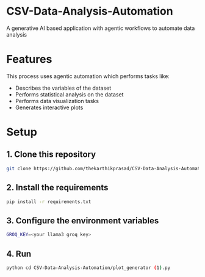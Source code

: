 # CSV-Data-Analysis-Automation
A generative AI based application with agentic workflows to automate data analysis

# Features
This process uses agentic automation which performs tasks like:
- Describes the variables of the dataset
- Performs statistical analysis on the dataset
- Performs data visualization tasks
- Generates interactive plots

# Setup

## 1. Clone this repository
```sh
git clone https://github.com/thekarthikprasad/CSV-Data-Analysis-Automation.git
````
## 2. Install the requirements
```sh
pip install -r requirements.txt
````
## 3. Configure the environment variables
```sh
GROQ_KEY=<your llama3 groq key>
````
## 4. Run
```sh
python cd CSV-Data-Analysis-Automation/plot_generator (1).py
```
